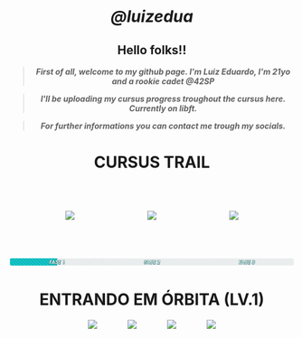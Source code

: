 
<div align = center>

# ___@luizedua___

<div align = center>

## **Hello folks!!**
</div>

>___First of all, welcome to my github page. I'm Luiz Eduardo, I'm 21yo and a rookie cadet @42SP___

>___I'll be uploading my cursus progress troughout the cursus here. Currently on libft.___

>___For further informations you can contact me trough my socials.___

#



# CURSUS TRAIL

<img src="https://game.42sp.org.br/static/assets/achievements/phase_onen.png" vspace="50">
<img src="https://game.42sp.org.br/static/assets/achievements/phase_twon.png"hspace="125"vspace="50" >
<img src="https://game.42sp.org.br/static/assets/achievements/phase_threen.png" vspace="50">

  
  
  
  
![Alt text](assets/Screenshot%20from%202023-06-21%2017-03-04.png)

# ENTRANDO EM ÓRBITA (LV.1)
  
<a href="https://github.com/luizedua42/42libft" target="_blank"><img  src="https://game.42sp.org.br/static/assets/achievements/libftm.png" hspace = "25" ></a> <a href="https://github.com/luizedua42/42get_next_line" target="_blank"><img  src="https://game.42sp.org.br/static/assets/achievements/get_next_linem.png" hspace = "25" ></a> <a href="https://github.com/luizedua42/42_printf" target="_blank"><img  src="https://game.42sp.org.br/static/assets/achievements/ft_printfe.png" hspace = "25" ></a> <a href="https://github.com/luizedua42/42_born2beroot" target="_blank"><img  src="https://game.42sp.org.br/static/assets/achievements/born2berootn.png" hspace = "25" ></a>
